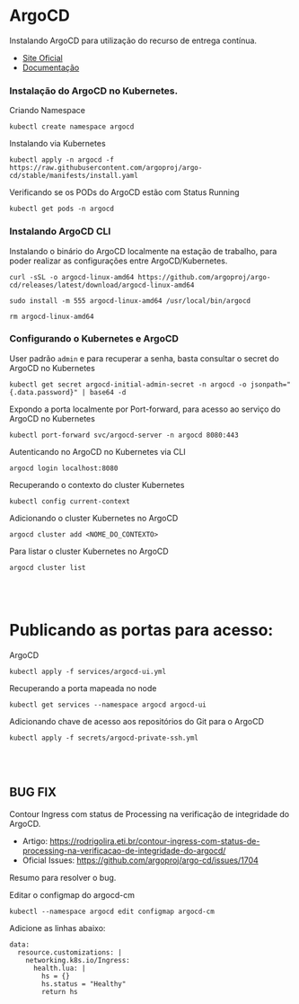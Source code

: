 # ArgoCD

Instalando ArgoCD para utilização do recurso de entrega contínua.

- [Site Oficial](https://argoproj.github.io/cd/)
- [Documentação](https://argo-cd.readthedocs.io/en/stable/getting_started/)


### Instalação do ArgoCD no Kubernetes.

Criando Namespace
```
kubectl create namespace argocd
```

Instalando via Kubernetes
```
kubectl apply -n argocd -f https://raw.githubusercontent.com/argoproj/argo-cd/stable/manifests/install.yaml
```

Verificando se os PODs do ArgoCD estão com Status Running
```
kubectl get pods -n argocd
```

### Instalando ArgoCD CLI

Instalando o binário do ArgoCD localmente na estação de trabalho, para poder realizar as configurações entre ArgoCD/Kubernetes.

```
curl -sSL -o argocd-linux-amd64 https://github.com/argoproj/argo-cd/releases/latest/download/argocd-linux-amd64

sudo install -m 555 argocd-linux-amd64 /usr/local/bin/argocd

rm argocd-linux-amd64
```

### Configurando o Kubernetes e ArgoCD

User padrão ```admin``` e para recuperar a senha, basta consultar o secret do ArgoCD no Kubernetes
```
kubectl get secret argocd-initial-admin-secret -n argocd -o jsonpath="{.data.password}" | base64 -d
```

Expondo a porta localmente por Port-forward, para acesso ao serviço do ArgoCD no Kubernetes
```
kubectl port-forward svc/argocd-server -n argocd 8080:443
```

Autenticando no ArgoCD no Kubernetes via CLI
```
argocd login localhost:8080
```

Recuperando o contexto do cluster Kubernetes
```
kubectl config current-context
```

Adicionando o cluster Kubernetes no ArgoCD
```
argocd cluster add <NOME_DO_CONTEXTO>
```

Para listar o cluster Kubernetes no ArgoCD
```
argocd cluster list
```

<br><br>

# Publicando as portas para acesso:

ArgoCD
```
kubectl apply -f services/argocd-ui.yml
```

Recuperando a porta mapeada no node
```
kubectl get services --namespace argocd argocd-ui
```

Adicionando chave de acesso aos repositórios do Git para o ArgoCD
```
kubectl apply -f secrets/argocd-private-ssh.yml
```
<br><br>

## BUG FIX

Contour Ingress com status de Processing na verificação de integridade do ArgoCD.

- Artigo: https://rodrigolira.eti.br/contour-ingress-com-status-de-processing-na-verificacao-de-integridade-do-argocd/
- Oficial Issues: https://github.com/argoproj/argo-cd/issues/1704

Resumo para resolver o bug.

Editar o configmap do argocd-cm
```
kubectl --namespace argocd edit configmap argocd-cm
```

Adicione as linhas abaixo:
```
data:
  resource.customizations: |
    networking.k8s.io/Ingress:
      health.lua: |
        hs = {}
        hs.status = "Healthy"
        return hs
```